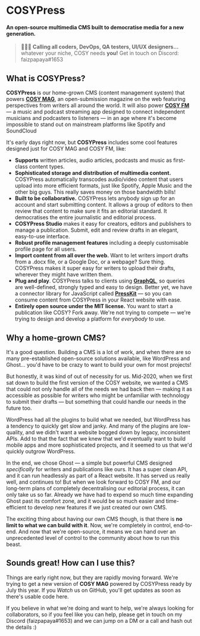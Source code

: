 # COSYPress
#### An open-source multimedia CMS built to democratise media for a new generation.

> 🚨🧑‍💻 **Calling all coders, DevOps, QA testers, UI/UX designers...** whatever your niche, COSY needs **you!** Get in touch on Discord: faizpapaya#1653

## What is COSYPress?

**COSYPress** is our home-grown CMS (content management system) that powers [**COSY MAG**](https://cosy.land), an open-submission magazine on the web featuring perspectives from writers all around the world. It will also power [**COSY FM**](https://cosy.fm) — a music and podcast streaming app designed to connect independent musicians and podcasters to listeners — in an age where it's become impossible to stand out on mainstream platforms like Spotify and SoundCloud

It's early days right now, but **COSYPress** includes some cool features designed just for COSY MAG and COSY FM, like:

* **Supports** written articles, audio articles, podcasts and music as first-class content types.
* **Sophisticated storage and distribution of multimedia content.** COSYPress automatically transcodes audio/video content that users upload into more efficient formats, just like Spotify, Apple Music and the other big guys. This really saves money on those bandwidth bills!
* **Built to be collaborative.** COSYPress lets anybody sign up for an account and start submitting content. It allows a group of editors to then review that content to make sure it fits an editorial standard. It democratises the entire journalistic and editorial process.
* **COSYPress Studio** makes it easy for creators, editors and publishers to manage a publication. Submit, edit and review drafts in an elegant, easy-to-use interface.
* **Robust profile management features** including a deeply customisable profile page for all users.
* **Import content from all over the web.** Want to let writers import drafts from a .docx file, or a Google Doc, or a webpage? Sure thing. COSYPress makes it super easy for writers to upload their drafts, wherever they might have written them.
* **Plug and play**. COSYPress talks to clients using [**GraphQL**](https://graphql.org/), so queries are well-defined, strongly typed and easy to design. Better yet, we have a connector library for JavaScript called [**PressKit**](https://github.com/cosy-land/PressKit) — so you can consume content from COSYPress in your React website with ease.
* **Entirely open source under the MIT license.** You want to start a publication like COSY? Fork away. We're not trying to compete — we're trying to design and develop a platform for *everybody* to use.

## Why a home-grown CMS?
It's a good question. Building a CMS is a lot of work, and when there are so many pre-established open-source solutions available, like WordPress and Ghost... you'd have to be crazy to want to build your own for most projects!

But honestly, it was kind of out of necessity for us. Mid-2020, when we first sat down to build the first version of the COSY website, we wanted a CMS that could not only handle all of the needs we had back then — making it as accessible as possible for writers who might be unfamiliar with technology to submit their drafts — but something that could handle our needs in the future too.

WordPress had all the plugins to build what we needed, but WordPress has a tendency to quickly get slow and janky. And many of the plugins are low-quality, and we didn't want a website bogged down by legacy, inconsistent APIs. Add to that the fact that we knew that we'd eventually want to build mobile apps and more sophisticated projects, and it seemed to us that we'd quickly outgrow WordPress.

In the end, we chose Ghost — a simple but powerful CMS designed _specifically_ for writers and publications like ours. It has a super clean API, and it can run headlessly as part of a React website. It has served us really well, and continues to! But when we look forward to COSY FM, and our long-term plans of completely decentralising our editorial process, it can only take us so far. Already we have had to expend so much time expanding Ghost past its comfort zone, and it would be so much easier and time-efficient to develop new features if we just created our own CMS.

The exciting thing about having our own CMS though, is that there is **no limit to what we can build with it**. Now, we're completely in control, end-to-end. And now that we're open-source, it means we can hand over an unprecedented level of control to the community about how to run this beast.

## Sounds great! How can I use this?

Things are early right now, but they are rapidly moving forward. We're trying to get a new version of **COSY MAG** powered by COSYPress ready by July this year. If you _Watch_ us on GitHub, you'll get updates as soon as there's usable code here.

If you believe in what we're doing and want to help, we're always looking for collaborators, so if you feel like you can help, please get in touch on my Discord (faizpapaya#1653) and we can jump on a DM or a call and hash out the details :)
